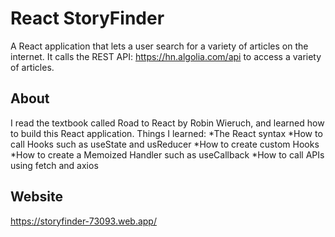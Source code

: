 # React StoryFinder
A React application that lets a user search for a variety of articles on the internet. It calls the REST API: https://hn.algolia.com/api
to access a variety of articles.

## About
I read the textbook called Road to React by Robin Wieruch, and learned how to build this React application.
Things I learned:
*The React syntax
*How to call Hooks such as useState and usReducer
*How to create custom Hooks
*How to create a Memoized Handler such as useCallback
*How to call APIs using fetch and axios 

## Website
https://storyfinder-73093.web.app/
